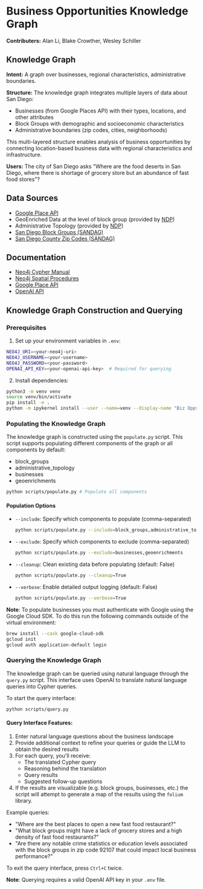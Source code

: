 # Business Opportunities Knowledge Graph

**Contributers:** Alan Li, Blake Crowther, Wesley Schiller

## Knowledge Graph

**Intent:** A graph over businesses, regional characteristics, administrative boundaries.

**Structure:** The knowledge graph integrates multiple layers of data about San Diego:
- Businesses (from Google Places API) with their types, locations, and other attributes
- Block Groups with demographic and socioeconomic characteristics
- Administrative boundaries (zip codes, cities, neighborhoods)

This multi-layered structure enables analysis of business opportunities by connecting location-based business data with regional characteristics and infrastructure.

**Users:** The city of San Diego asks "Where are the food deserts in San Diego, where there is shortage of grocery store but an abundance of fast food stores"?

## Data Sources
- [Google Place API](https://developers.google.com/maps/documentation/places/web-service/overview)
- GeoEnriched Data at the level of block group (provided by [NDP](https://www.ndpconsulting.com/))
- Administrative Topology (provided by [NDP](https://www.ndpconsulting.com/))
- [San Diego Block Groups (SANDAG)](https://geo.sandag.org/portal/home/item.html?id=0ea585f3929140cea3f84629758aea8a)
- [San Diego County Zip Codes (SANDAG)](https://geo.sandag.org/portal/home/item.html?id=e110d5f6c4fd490e8828353135676c2b)

## Documentation
- [Neo4j Cypher Manual](https://neo4j.com/docs/cypher-manual/current/)
- [Neo4j Spatial Procedures](https://neo4j-contrib.github.io/spatial/0.24-neo4j-3.1/index.html#spatial-procedures)
- [Google Place API](https://developers.google.com/maps/documentation/places/web-service/overview)
- [OpenAI API](https://platform.openai.com/docs/api-reference)

## Knowledge Graph Construction and Querying

### Prerequisites
1. Set up your environment variables in `.env`:
```bash
NEO4J_URI=<your-neo4j-uri>
NEO4J_USERNAME=<your-username>
NEO4J_PASSWORD=<your-password>
OPENAI_API_KEY=<your-openai-api-key>  # Required for querying
```

2. Install dependencies:
```bash
python3 -m venv venv
source venv/bin/activate
pip install -e .
python -m ipykernel install --user --name=venv --display-name "Biz Opps" # OPTIONAL: Install kernel for jupyter notebook or interactive python
```

### Populating the Knowledge Graph
The knowledge graph is constructed using the `populate.py` script. This script supports populating different components of the graph or all components by default:

- block_groups
- administrative_topology
- businesses
- geoenrichments

```bash
python scripts/populate.py # Populate all components
```

#### Population Options
- `--include`: Specify which components to populate (comma-separated)
  ```bash
  python scripts/populate.py --include=block_groups,administrative_topology
  ```

- `--exclude`: Specify which components to exclude (comma-separated)
  ```bash
  python scripts/populate.py --exclude=businesses,geoenrichments
  ```

- `--cleanup`: Clean existing data before populating (default: False)
  ```bash
  python scripts/populate.py --cleanup=True
  ```

- `--verbose`: Enable detailed output logging (default: False)
  ```bash
  python scripts/populate.py --verbose=True
  ```

**Note**: To populate businesses you must authenticate with Google using the Google Cloud SDK.
To do this run the following commands outside of the virtual environment:
```bash
brew install --cask google-cloud-sdk
gcloud init
gcloud auth application-default login
```

### Querying the Knowledge Graph
The knowledge graph can be queried using natural language through the `query.py` script. This interface uses OpenAI to translate natural language queries into Cypher queries.

To start the query interface:
```bash
python scripts/query.py
```

#### Query Interface Features:
1. Enter natural language questions about the business landscape
2. Provide additional context to refine your queries or guide the LLM to obtain the desired results
3. For each query, you'll receive:
   - The translated Cypher query
   - Reasoning behind the translation
   - Query results
   - Suggested follow-up questions
4. If the results are visualizable (e.g. block groups, businesses, etc.) the script will attempt to generate a map of the results using the `folium` library.

Example queries:
- "Where are the best places to open a new fast food restaurant?"
- "What block groups might have a lack of grocery stores and a high density of fast food restaurants?"
- "Are there any notable crime statistics or education levels associated with the block groups in zip code 92107 that could impact local business performance?"

To exit the query interface, press `Ctrl+C` twice.

**Note**: Querying requires a valid OpenAI API key in your `.env` file.
